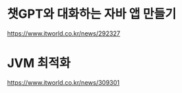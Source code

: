 # 챗GPT와 대화하는 자바 앱 만들기  
https://www.itworld.co.kr/news/292327
# JVM 최적화 
https://www.itworld.co.kr/news/309301
